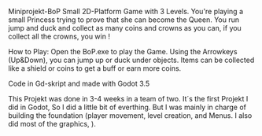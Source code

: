 Miniprojekt-BoP
Small 2D-Platform Game with 3 Levels.
You're playing a small Princess trying to prove that she can become the Queen.
You run jump and duck and collect as many coins and crowns as you can, if you collect all the crowns, you win !

How to Play: 
Open the BoP.exe to play the Game. 
Using the Arrowkeys (Up&Down), you can jump up or duck under objects.
Items can be collected like a shield or coins to get a buff or earn more coins. 

Code in Gd-skript and made with Godot 3.5

This Projekt was done in 3-4 weeks in a team of two. It´s the first Projekt I did in Godot, So I did a little bit of everthing. But I was mainly in charge of building the foundation (player movement, level creation, and Menus. I also did most of the graphics, ). 
